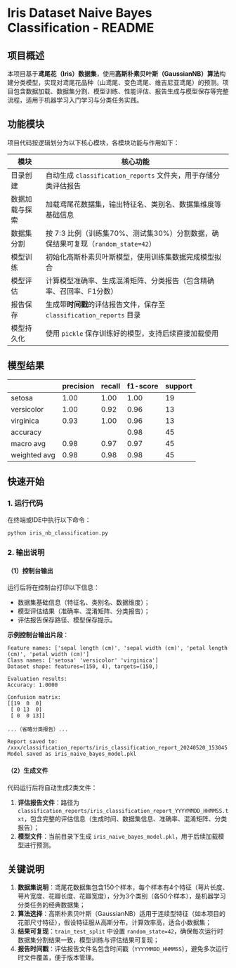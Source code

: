 # Iris Dataset Naive Bayes Classification - README

## 项目概述
本项目基于**鸢尾花（Iris）数据集**，使用**高斯朴素贝叶斯（GaussianNB）算法**构建分类模型，实现对鸢尾花品种（山鸢尾、变色鸢尾、维吉尼亚鸢尾）的预测。项目包含数据加载、数据集分割、模型训练、性能评估、报告生成与模型保存等完整流程，适用于机器学习入门学习与分类任务实践。


## 功能模块
项目代码按逻辑划分为以下核心模块，各模块功能与作用如下：

| 模块                | 核心功能                                                                 |
|---------------------|--------------------------------------------------------------------------|
| 目录创建            | 自动生成 `classification_reports` 文件夹，用于存储分类评估报告           |
| 数据加载与探索      | 加载鸢尾花数据集，输出特征名、类别名、数据集维度等基础信息               |
| 数据集分割          | 按 7:3 比例（训练集70%、测试集30%）分割数据，确保结果可复现（`random_state=42`） |
| 模型训练            | 初始化高斯朴素贝叶斯模型，使用训练集数据完成模型拟合                     |
| 模型评估            | 计算模型准确率、生成混淆矩阵、分类报告（包含精确率、召回率、F1分数）     |
| 报告保存            | 生成带**时间戳**的评估报告文件，保存至 `classification_reports` 目录    |
| 模型持久化          | 使用 `pickle` 保存训练好的模型，支持后续直接加载使用                     |


## 模型结果
 |             |precision    |recall  |f1-score   |support
|-------------|-------------|--------|-----------|--------
|setosa       |1.00      |1.00      |1.00        |19
|versicolor       |1.00      |0.92      |0.96        |13
|virginica       |0.93      |1.00      |0.96        |13
|accuracy         |          |        |0.98        |45
|macro avg       |0.98      |0.97     | 0.97        |45
|weighted avg     |  0.98     | 0.98   |   0.98        |45
## 快速开始
### 1. 运行代码
在终端或IDE中执行以下命令：
```bash
python iris_nb_classification.py
```

### 2. 输出说明
#### （1）控制台输出
运行后将在控制台打印以下信息：
- 数据集基础信息（特征名、类别名、数据维度）；
- 模型评估结果（准确率、混淆矩阵、分类报告）；
- 评估报告保存路径、模型保存提示。

**示例控制台输出片段**：
```
Feature names: ['sepal length (cm)', 'sepal width (cm)', 'petal length (cm)', 'petal width (cm)']
Class names: ['setosa' 'versicolor' 'virginica']
Dataset shape: features=(150, 4), targets=(150,)

Evaluation results:
Accuracy: 1.0000

Confusion matrix:
[[19  0  0]
 [ 0 13  0]
 [ 0  0 13]]

...（省略分类报告）...

Report saved to: /xxx/classification_reports/iris_classification_report_20240520_153045.txt
Model saved as iris_naive_bayes_model.pkl
```

#### （2）生成文件
代码运行后将自动生成2类文件：
1. **评估报告文件**：路径为 `classification_reports/iris_classification_report_YYYYMMDD_HHMMSS.txt`，包含完整的评估信息（生成时间、数据集信息、准确率、混淆矩阵、分类报告）；
2. **模型文件**：当前目录下生成 `iris_naive_bayes_model.pkl`，用于后续加载模型进行预测。


## 关键说明
1. **数据集说明**：鸢尾花数据集包含150个样本，每个样本有4个特征（萼片长度、萼片宽度、花瓣长度、花瓣宽度），分为3个类别（各50个样本），是机器学习分类任务的经典数据集；
2. **算法选择**：高斯朴素贝叶斯（GaussianNB）适用于连续型特征（如本项目的花部尺寸特征），假设特征服从高斯分布，计算效率高，适合小数据集；
3. **结果可复现**：`train_test_split` 中设置 `random_state=42`，确保每次运行时数据集分割结果一致，模型训练与评估结果可复现；
4. **报告时间戳**：评估报告文件名包含时间戳（`YYYYMMDD_HHMMSS`），避免多次运行时文件覆盖，便于版本管理。
